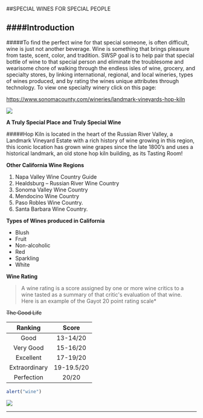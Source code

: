 ##SPECIAL WINES FOR SPECIAL PEOPLE

####Introduction
------------

#####To find the perfect wine for that special someone, is often difficult, wine is just not another beverage. Wine is something that brings pleasure from taste, scent, color, and tradition. SWSP goal is to help pair that special bottle of wine to that special person and eliminate the troublesome and wearisome chore of walking through the endless isles of wine, grocery, and specialty stores, by linking international, regional, and local wineries, types of wines produced, and by rating the wines unique attributes through technology. To view one specialty winery click on this page:

<https://www.sonomacounty.com/wineries/landmark-vineyards-hop-kiln>

![](https://www.bing.com/th?id=OIP.QE9yPwvcawNxv30Lj8m-HQHaEK&w=246&h=160&c=7&o=5&dpr=1.1&pid=1.7)

**A Truly Special Place and Truly Special Wine**

#####Hop Kiln is located in the heart of the Russian River Valley, a Landmark Vineyard Estate with a rich history of wine growing in this region, this iconic location has grown wine grapes since the late 1800’s and uses a historical landmark, an old stone hop kiln building, as its Tasting Room! 

**Other California Wine Regions**

1. Napa Valley Wine Country Guide
2. Healdsburg – Russian River Wine Country
3. Sonoma Valley Wine Country
4. Mendocino Wine Country
5. Paso Robles Wine Country.
6. Santa Barbara Wine Country.

**Types of Wines produced in California**

* Blush
* Fruit
* Non-alcoholic
* Red
* Sparkling
* White

**Wine Rating**
 
> A wine rating is a score assigned by one or more wine critics to a wine tasted as a summary of that critic's evaluation of that wine.  
Here is an example of the Gayot 20 point rating scale* 

~~The Good Life~~

|    Ranking    |   Score   | 
| :------------:|:---------:|
| Good          | 13-14/20  |
| Very Good     | 15-16/20  |
| Excellent     | 17-19/20  |
| Extraordinary | 19-19.5/20|
| Perfection    | 20/20     |

```javascript
alert("wine")
```

<img src="state of mind.jpg">

___
